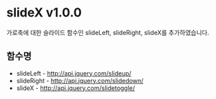 # slideX v1.0.0
가로축에 대한 슬라이드 함수인 slideLeft, slideRight, slideX를 추가하였습니다.

## 함수명
- slideLeft - <http://api.jquery.com/slideup/>
- slideRight - <http://api.jquery.com/slidedown/>
- slideX - <http://api.jquery.com/slidetoggle/>